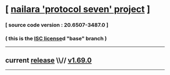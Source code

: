 
# [ [nailara 'protocol seven' project](http://src.nailara.net/) ]

### [ source code version : 20.6507-3487.0 ]

### ( this is the [ISC license](license)d "base" branch )
---
## current [release](https://github.com/anotherlink/nailara/releases) \\\\// [v1.69.0](https://github.com/anotherlink/nailara/releases/tag/v1.69.0)
---
